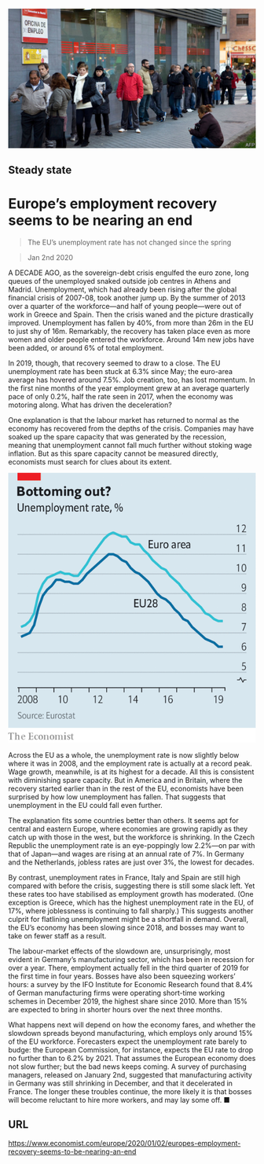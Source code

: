 ![](./images/20200104_EUP502.jpg)

## Steady state

# Europe’s employment recovery seems to be nearing an end

> The EU’s unemployment rate has not changed since the spring

> Jan 2nd 2020

A DECADE AGO, as the sovereign-debt crisis engulfed the euro zone, long queues of the unemployed snaked outside job centres in Athens and Madrid. Unemployment, which had already been rising after the global financial crisis of 2007-08, took another jump up. By the summer of 2013 over a quarter of the workforce—and half of young people—were out of work in Greece and Spain. Then the crisis waned and the picture drastically improved. Unemployment has fallen by 40%, from more than 26m in the EU to just shy of 16m. Remarkably, the recovery has taken place even as more women and older people entered the workforce. Around 14m new jobs have been added, or around 6% of total employment.

In 2019, though, that recovery seemed to draw to a close. The EU unemployment rate has been stuck at 6.3% since May; the euro-area average has hovered around 7.5%. Job creation, too, has lost momentum. In the first nine months of the year employment grew at an average quarterly pace of only 0.2%, half the rate seen in 2017, when the economy was motoring along. What has driven the deceleration?

One explanation is that the labour market has returned to normal as the economy has recovered from the depths of the crisis. Companies may have soaked up the spare capacity that was generated by the recession, meaning that unemployment cannot fall much further without stoking wage inflation. But as this spare capacity cannot be measured directly, economists must search for clues about its extent.

![](./images/20200104_EUC244.png)

Across the EU as a whole, the unemployment rate is now slightly below where it was in 2008, and the employment rate is actually at a record peak. Wage growth, meanwhile, is at its highest for a decade. All this is consistent with diminishing spare capacity. But in America and in Britain, where the recovery started earlier than in the rest of the EU, economists have been surprised by how low unemployment has fallen. That suggests that unemployment in the EU could fall even further.

The explanation fits some countries better than others. It seems apt for central and eastern Europe, where economies are growing rapidly as they catch up with those in the west, but the workforce is shrinking. In the Czech Republic the unemployment rate is an eye-poppingly low 2.2%—on par with that of Japan—and wages are rising at an annual rate of 7%. In Germany and the Netherlands, jobless rates are just over 3%, the lowest for decades.

By contrast, unemployment rates in France, Italy and Spain are still high compared with before the crisis, suggesting there is still some slack left. Yet these rates too have stabilised as employment growth has moderated. (One exception is Greece, which has the highest unemployment rate in the EU, of 17%, where joblessness is continuing to fall sharply.) This suggests another culprit for flatlining unemployment might be a shortfall in demand. Overall, the EU’s economy has been slowing since 2018, and bosses may want to take on fewer staff as a result.

The labour-market effects of the slowdown are, unsurprisingly, most evident in Germany’s manufacturing sector, which has been in recession for over a year. There, employment actually fell in the third quarter of 2019 for the first time in four years. Bosses have also been squeezing workers’ hours: a survey by the IFO Institute for Economic Research found that 8.4% of German manufacturing firms were operating short-time working schemes in December 2019, the highest share since 2010. More than 15% are expected to bring in shorter hours over the next three months.

What happens next will depend on how the economy fares, and whether the slowdown spreads beyond manufacturing, which employs only around 15% of the EU workforce. Forecasters expect the unemployment rate barely to budge: the European Commission, for instance, expects the EU rate to drop no further than to 6.2% by 2021. That assumes the European economy does not slow further; but the bad news keeps coming. A survey of purchasing managers, released on January 2nd, suggested that manufacturing activity in Germany was still shrinking in December, and that it decelerated in France. The longer these troubles continue, the more likely it is that bosses will become reluctant to hire more workers, and may lay some off. ■

## URL

https://www.economist.com/europe/2020/01/02/europes-employment-recovery-seems-to-be-nearing-an-end
